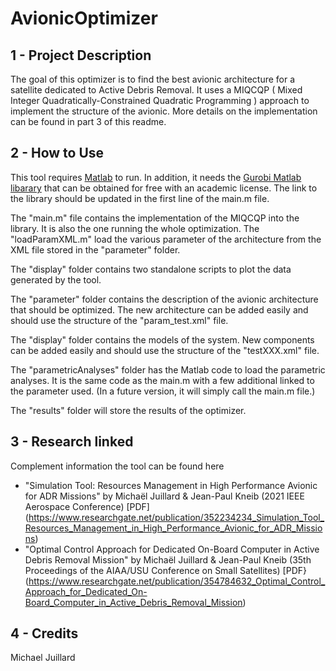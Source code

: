 # AvionicOptimizer

## 1 - Project Description
The goal of this optimizer is to find the best avionic architecture for a satellite dedicated to Active Debris Removal. It uses a MIQCQP ( Mixed Integer Quadratically-Constrained Quadratic Programming ) approach to implement the structure of the avionic. More details on the implementation can be found in part 3 of this readme.

## 2 - How to Use

This tool requires [Matlab](https://ch.mathworks.com/products/matlab.html) to run. In addition, it needs the [Gurobi Matlab libarary](https://www.gurobi.com/) that can be obtained for free with an academic license. The link to the library should be updated in the first line of the main.m file.

The "main.m" file contains the implementation of the MIQCQP into the library. It is also the one running the whole optimization. The "loadParamXML.m" load the various parameter of the architecture from the XML file stored in the "parameter" folder.

The "display" folder contains two standalone scripts to plot the data generated by the tool. 

The "parameter" folder contains the description of the avionic architecture that should be optimized. The new architecture can be added easily and should use the structure of the "param_test.xml" file.

The "display" folder contains the models of the system. New components can be added easily and should use the structure of the "testXXX.xml" file.

The "parametricAnalyses" folder has the Matlab code to load the parametric analyses. It is the same code as the main.m with a few additional linked to the parameter used. (In a future version, it will simply call the main.m file.)

The "results" folder will store the results of the optimizer.

## 3 - Research linked
Complement information the tool can be found here
- "Simulation Tool: Resources Management in High Performance Avionic for ADR Missions" by Michaël Juillard & Jean-Paul Kneib (2021 IEEE Aerospace Conference) [PDF] (https://www.researchgate.net/publication/352234234_Simulation_Tool_Resources_Management_in_High_Performance_Avionic_for_ADR_Missions)
- "Optimal Control Approach for Dedicated On-Board Computer in Active Debris Removal Mission" by Michaël Juillard & Jean-Paul Kneib (35th Proceedings of the AIAA/USU Conference on Small Satellites) [PDF}(https://www.researchgate.net/publication/354784632_Optimal_Control_Approach_for_Dedicated_On-Board_Computer_in_Active_Debris_Removal_Mission)


## 4 - Credits
Michael Juillard

